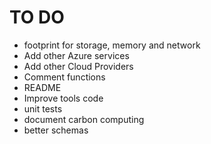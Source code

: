 # TO DO

- footprint for storage, memory and network
- Add other Azure services
- Add other Cloud Providers
- Comment functions
- README
- Improve tools code
- unit tests
- document carbon computing
- better schemas